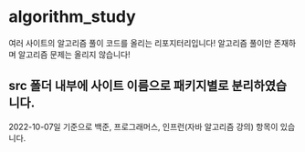 # algorithm_study
여러 사이트의 알고리즘 풀이 코드를 올리는 리포지터리입니다!
알고리즘 풀이만 존재하며 알고리즘 문제는 올리지 않습니다!

## src 폴더 내부에 사이트 이름으로 패키지별로 분리하였습니다.
2022-10-07일 기준으로 백준, 프로그래머스, 인프런(자바 알고리즘 강의) 항목이 있습니다.
